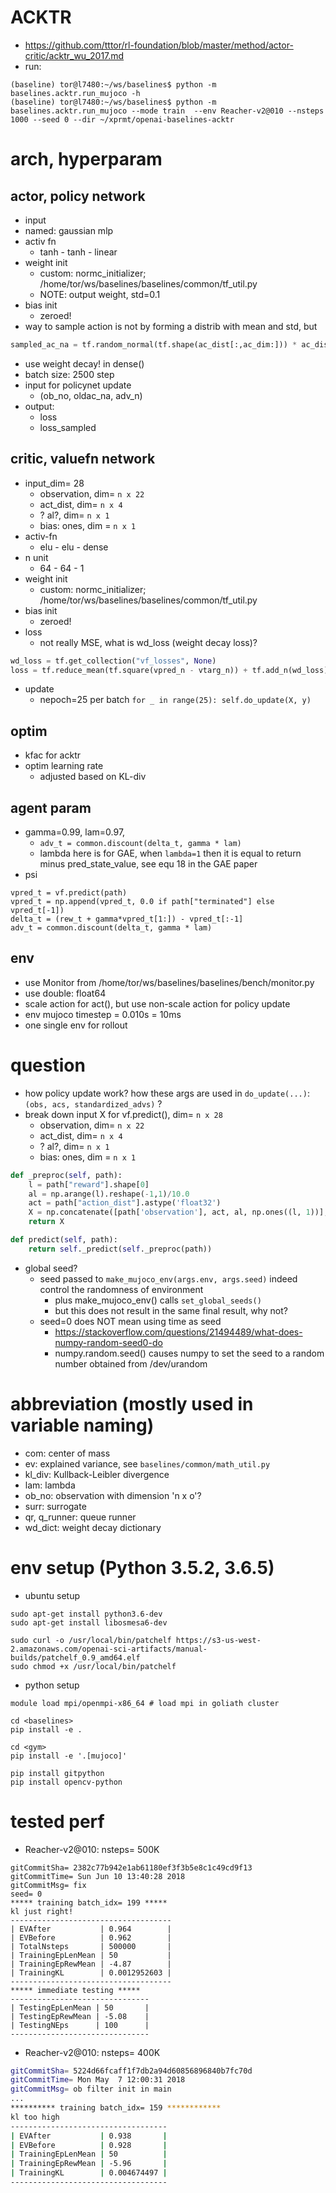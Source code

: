 # ACKTR

* https://github.com/tttor/rl-foundation/blob/master/method/actor-critic/acktr_wu_2017.md
* run:
```
(baseline) tor@l7480:~/ws/baselines$ python -m baselines.acktr.run_mujoco -h
(baseline) tor@l7480:~/ws/baselines$ python -m baselines.acktr.run_mujoco --mode train  --env Reacher-v2@010 --nsteps 1000 --seed 0 --dir ~/xprmt/openai-baselines-acktr
```

# arch, hyperparam
## actor, policy network
* input
* named: gaussian mlp
* activ fn
  * tanh - tanh - linear
* weight init
  * custom: normc_initializer;
    /home/tor/ws/baselines/baselines/common/tf_util.py
  * NOTE: output weight, std=0.1
* bias init
  * zeroed!
* way to sample action is not by forming a distrib with mean and std, but
```py
sampled_ac_na = tf.random_normal(tf.shape(ac_dist[:,ac_dim:])) * ac_dist[:,ac_dim:] + ac_dist[:,:ac_dim] # This is the sampled action we'll perform.
```
* use weight decay! in dense()
* batch size: 2500 step
* input for policynet update
  * (ob_no, oldac_na, adv_n)
* output:
  * loss
  * loss_sampled

## critic, valuefn network
* input_dim= 28
  * observation, dim= `n x 22`
  * act_dist, dim= `n x 4`
  * ? al?, dim= `n x 1`
  * bias: ones, dim = `n x 1`
* activ-fn
  * elu - elu - dense
* n unit
  * 64 - 64 - 1
* weight init
  * custom: normc_initializer;
    /home/tor/ws/baselines/baselines/common/tf_util.py
* bias init
  * zeroed!
* loss
  * not really MSE, what is wd_loss (weight decay loss)?
```py
wd_loss = tf.get_collection("vf_losses", None)
loss = tf.reduce_mean(tf.square(vpred_n - vtarg_n)) + tf.add_n(wd_loss)
```
* update
  * nepoch=25 per batch
  `for _ in range(25): self.do_update(X, y)`

## optim
* kfac for acktr
* optim learning rate
  * adjusted based on KL-div

## agent param
* gamma=0.99, lam=0.97,
  * `adv_t = common.discount(delta_t, gamma * lam)`
  * lambda here is for GAE, 
    when `lambda=1` then it is equal to return minus pred_state_value, see equ 18 in the GAE paper
* psi
```
vpred_t = vf.predict(path)
vpred_t = np.append(vpred_t, 0.0 if path["terminated"] else vpred_t[-1])
delta_t = (rew_t + gamma*vpred_t[1:]) - vpred_t[:-1]
adv_t = common.discount(delta_t, gamma * lam)
```
## env
* use Monitor from /home/tor/ws/baselines/baselines/bench/monitor.py
* use double: float64
* scale action for act(), but use non-scale action for policy update
* env mujoco timestep = 0.010s = 10ms
* one single env for rollout

# question
* how policy update work?
  how these args are used in `do_update(...)`:
  `(obs, acs, standardized_advs)` ?
* break down input X for vf.predict(), dim= `n x 28`
  * observation, dim= `n x 22`
  * act_dist, dim= `n x 4`
  * ? al?, dim= `n x 1`
  * bias: ones, dim = `n x 1`
```py
def _preproc(self, path):
    l = path["reward"].shape[0]
    al = np.arange(l).reshape(-1,1)/10.0
    act = path["action_dist"].astype('float32')
    X = np.concatenate([path['observation'], act, al, np.ones((l, 1))], axis=1)
    return X

def predict(self, path):
    return self._predict(self._preproc(path))
```
* global seed?
  * seed passed to `make_mujoco_env(args.env, args.seed)`
    indeed control the randomness of environment
    * plus make_mujoco_env() calls `set_global_seeds()`
    * but this does not result in the same final result, why not?
  * seed=0 does NOT mean using time as seed
    * https://stackoverflow.com/questions/21494489/what-does-numpy-random-seed0-do
    * numpy.random.seed() causes numpy to set the seed to a random number obtained from /dev/urandom

# abbreviation (mostly used in variable naming)
* com: center of mass
* ev: explained variance, see `baselines/common/math_util.py`
* kl_div: Kullback-Leibler divergence
* lam: lambda
* ob_no: observation with dimension 'n x o'?
* surr: surrogate
* qr, q_runner: queue runner
* wd_dict: weight decay dictionary

# env setup (Python 3.5.2, 3.6.5)
* ubuntu setup
```
sudo apt-get install python3.6-dev
sudo apt-get install libosmesa6-dev

sudo curl -o /usr/local/bin/patchelf https://s3-us-west-2.amazonaws.com/openai-sci-artifacts/manual-builds/patchelf_0.9_amd64.elf
sudo chmod +x /usr/local/bin/patchelf
```

* python setup
```
module load mpi/openmpi-x86_64 # load mpi in goliath cluster

cd <baselines>
pip install -e .

cd <gym>
pip install -e '.[mujoco]'

pip install gitpython
pip install opencv-python
```

# tested perf
* Reacher-v2@010: nsteps= 500K
```
gitCommitSha= 2382c77b942e1ab61180ef3f3b5e8c1c49cd9f13
gitCommitTime= Sun Jun 10 13:40:28 2018
gitCommitMsg= fix
seed= 0
***** training batch_idx= 199 *****
kl just right!
------------------------------------
| EVAfter           | 0.964        |
| EVBefore          | 0.962        |
| TotalNsteps       | 500000       |
| TrainingEpLenMean | 50           |
| TrainingEpRewMean | -4.87        |
| TrainingKL        | 0.0012952603 |
------------------------------------
***** immediate testing *****
-------------------------------
| TestingEpLenMean | 50       |
| TestingEpRewMean | -5.08    |
| TestingNEps      | 100      |
-------------------------------
```

* Reacher-v2@010: nsteps= 400K
```sh
gitCommitSha= 5224d66fcaff1f7db2a94d60856896840b7fc70d
gitCommitTime= Mon May  7 12:00:31 2018
gitCommitMsg= ob filter init in main
...
********** training batch_idx= 159 ************
kl too high
-----------------------------------
| EVAfter           | 0.938       |
| EVBefore          | 0.928       |
| TrainingEpLenMean | 50          |
| TrainingEpRewMean | -5.96       |
| TrainingKL        | 0.004674497 |
-----------------------------------

```
